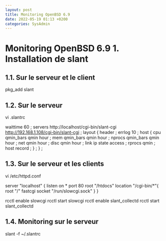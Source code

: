 ```yaml
---
layout: post
title: Monitoring OpenBSD 6.9
date: 2022-05-19 01:13 +0200
categories: SysAdmin
---
```

Monitoring OpenBSD 6.9
1\. Installation de slant
=========================

1.1. Sur le serveur et le client
--------------------------------

pkg\_add slant

1.2. Sur le serveur
-------------------

vi .slantrc

waittime 60 ;
servers
	http://localhost/cgi-bin/slant-cgi
	http://192.168.1.108/cgi-bin/slant-cgi
	;
           layout {
             header ;
             errlog 10 ;
             host {
               cpu qmin\_bars qmin hour ;
               mem qmin\_bars qmin hour ;
               nprocs qmin\_bars qmin hour ;
               net qmin hour ;
               disc qmin hour ;
               link ip state access ;
               rprocs qmin ;
               host record ;
             } ;
           } ;

1.3. Sur le serveur et les clients
----------------------------------

vi /etc/httpd.conf

server "localhost" {
	listen on \* port 80
		root "/htdocs"
	location "/cgi-bin/\*"{
		root "/"
		fastcgi socket "/run/slowcgi.sock"
	}
}

rcctl enable slowcgi
rcctl start slowcgi
rcctl enable slant\_collectd
rcctl start slant\_collectd

1.4. Monitoring sur le serveur
------------------------------

slant -f ~/.slantrc